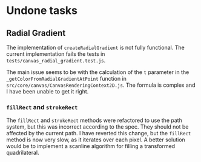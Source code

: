 # Undone tasks

## Radial Gradient

The implementation of `createRadialGradient` is not fully functional. The current implementation fails the tests in `tests/canvas_radial_gradient.test.js`.

The main issue seems to be with the calculation of the `t` parameter in the `_getColorFromRadialGradientAtPoint` function in `src/core/canvas/CanvasRenderingContext2D.js`. The formula is complex and I have been unable to get it right.

### `fillRect` and `strokeRect`

The `fillRect` and `strokeRect` methods were refactored to use the path system, but this was incorrect according to the spec. They should not be affected by the current path. I have reverted this change, but the `fillRect` method is now very slow, as it iterates over each pixel. A better solution would be to implement a scanline algorithm for filling a transformed quadrilateral.
